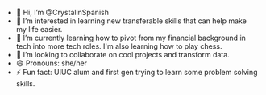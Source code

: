 - 👋 Hi, I’m @CrystalinSpanish
- 👀 I’m interested in learning new transferable skills that can help make my life easier.
- 🌱 I’m currently learning how to pivot from my financial background in tech into more tech roles. I'm also learning how to play chess.
- 💞️ I’m looking to collaborate on cool projects and transform data.
- 😄 Pronouns: she/her
- ⚡ Fun fact: UIUC alum and first gen trying to learn some problem solving skills. 

<!---
CrystalinSpanish/CrystalinSpanish is a ✨ special ✨ repository because its `README.md` (this file) appears on your GitHub profile.
You can click the Preview link to take a look at your changes.
--->
